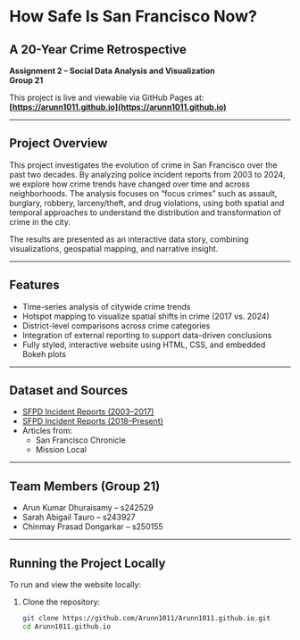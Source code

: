 # How Safe Is San Francisco Now?  
## A 20-Year Crime Retrospective  
**Assignment 2 – Social Data Analysis and Visualization**  
**Group 21**

This project is live and viewable via GitHub Pages at:  
**[https://arunn1011.github.io](https://arunn1011.github.io)**

---

## Project Overview

This project investigates the evolution of crime in San Francisco over the past two decades. By analyzing police incident reports from 2003 to 2024, we explore how crime trends have changed over time and across neighborhoods. The analysis focuses on “focus crimes” such as assault, burglary, robbery, larceny/theft, and drug violations, using both spatial and temporal approaches to understand the distribution and transformation of crime in the city.

The results are presented as an interactive data story, combining visualizations, geospatial mapping, and narrative insight.

---

## Features

- Time-series analysis of citywide crime trends  
- Hotspot mapping to visualize spatial shifts in crime (2017 vs. 2024)  
- District-level comparisons across crime categories  
- Integration of external reporting to support data-driven conclusions  
- Fully styled, interactive website using HTML, CSS, and embedded Bokeh plots  

---

## Dataset and Sources

- [SFPD Incident Reports (2003–2017)](https://data.sfgov.org/Public-Safety/Police-Department-Incident-Reports-Historical-2003/tmnf-yvry)  
- [SFPD Incident Reports (2018–Present)](https://data.sfgov.org/Public-Safety/Police-Department-Incident-Reports-2018-to-Present/wg3w-h783)  
- Articles from:
  - San Francisco Chronicle  
  - Mission Local  

---

## Team Members (Group 21)

- Arun Kumar Dhuraisamy – s242529  
- Sarah Abigail Tauro – s243927  
- Chinmay Prasad Dongarkar – s250155  

---

## Running the Project Locally

To run and view the website locally:

1. Clone the repository:

   ```bash
   git clone https://github.com/Arunn1011/Arunn1011.github.io.git
   cd Arunn1011.github.io

